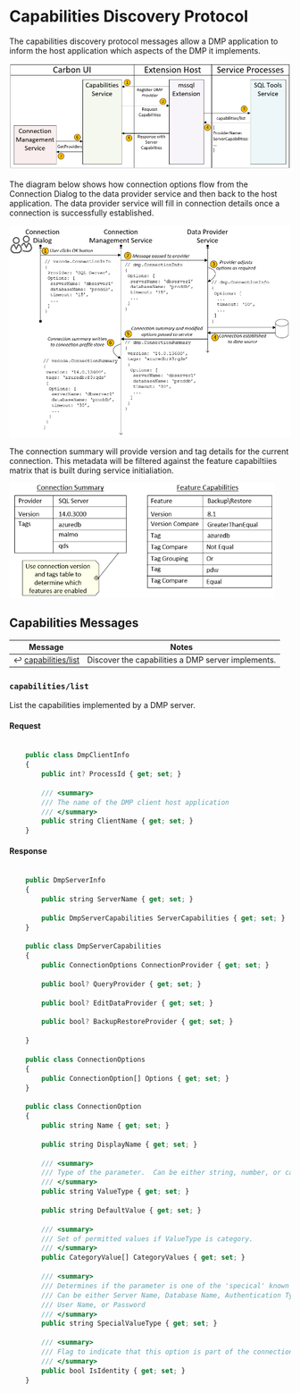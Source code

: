 # Capabilities Discovery Protocol
The capabilities discovery protocol messages allow a DMP application to inform the host application
which aspects of the DMP it implements.

<img src='../images/capabilities.png' width='800px' />

The diagram below shows how connection options flow from the Connection Dialog to the data provider service
and then back to the host application.  The data provider service will fill in connection details once a
connection is successfully established.

<img src='../images/connectionflow.png' width='800px' />

<br />

The connection summary will provide version and tag details for the current connection.  This metadata will
be filtered against the feature capabiltiies matrix that is built during service initialiation.

<img src='../images/capmatch.png' width='475px' />

## Capabilities Messages

Message | Notes
--- | ---
:leftwards_arrow_with_hook: [capabilities/list](#capabilities_list) | Discover the capabilities a DMP server implements.

### <a name="capabilities_list"></a>`capabilities/list`

List the capabilities implemented by a DMP server.

#### Request

```typescript

    public class DmpClientInfo
    {
        public int? ProcessId { get; set; }

        /// <summary>
        /// The name of the DMP client host application
        /// </summary>
        public string ClientName { get; set; }
    }
```

#### Response

```typescript

    public DmpServerInfo
    {
        public string ServerName { get; set; }

        public DmpServerCapabilities ServerCapabilities { get; set; }
    }

    public class DmpServerCapabilities
    {
        public ConnectionOptions ConnectionProvider { get; set; }

        public bool? QueryProvider { get; set; }

        public bool? EditDataProvider { get; set; }

        public bool? BackupRestoreProvider { get; set; }

    }

    public class ConnectionOptions
    {
        public ConnectionOption[] Options { get; set; }
    }

    public class ConnectionOption
    {
        public string Name { get; set; }

        public string DisplayName { get; set; }

        /// <summary>
        /// Type of the parameter.  Can be either string, number, or category.
        /// </summary>
        public string ValueType { get; set; }

        public string DefaultValue { get; set; }

        /// <summary>
        /// Set of permitted values if ValueType is category.
        /// </summary>
        public CategoryValue[] CategoryValues { get; set; }

        /// <summary>
        /// Determines if the parameter is one of the 'specical' known values.
        /// Can be either Server Name, Database Name, Authentication Type,
        /// User Name, or Password
        /// </summary>
        public string SpecialValueType { get; set; }

        /// <summary>
        /// Flag to indicate that this option is part of the connection identity
        /// </summary>
        public bool IsIdentity { get; set; }
    }
```
